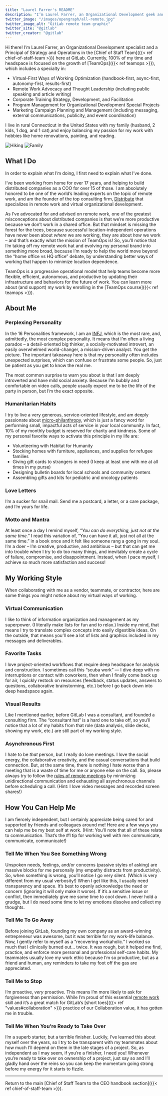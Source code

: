 ```yaml
---
title: "Laurel Farrer's README"
description: "I’m Laurel Farrer, an Organizational Development geek and a Principal of Strategy and Operations in the Workplace team here at GitLab."
twitter_image: "/images/opengraph/all-remote.jpg"
twitter_image_alt: "GitLab remote team graphic"
twitter_site: "@gitlab"
twitter_creator: "@gitlab"
---
```


Hi there! I’m Laurel Farrer, an Organizational Development specialist and a Principal of Strategy and Operations in the [Chief of Staff Team]({{< ref chief-of-staff-team >}}) here at GitLab. Currently, 100% of my time and headspace is focused on the growth of [TeamOps]({{< ref teamops >}}), which includes a specialty in:
- Virtual-First Ways of Working Optimization (handbook-first, async-first, autonomy-first, results-first)
- Remote Work Advocacy and Thought Leadership (including public speaking and article writing)
- Corporate Training Strategy, Development, and Facilitation
- Program Management for Organizational Development Special Projects
- Marketing Campaign Planning and Management (including messaging, external communications, publicity, and event coordination)

I live in rural Connecticut in the United States with my family (husband, 2 kids, 1 dog, and 1 cat),and enjoy balancing my passion for my work with hobbies like home renovations, painting, and reading.

![Hiking](https://about.gitlab.com/images/ceo/Laurel_Hiking.jpg) ![Family](https://about.gitlab.com/images/ceo/Laurel_Family.jpg)


## What I Do

In order to explain what I’m doing, I first need to explain what I’ve done.

I’ve been working from home for over 17 years, and helping to build distributed companies as a COO for over 15 of those. I am absolutely honored to be one of the world’s leading experts on the topic of remote work, and am the founder of the top consulting firm, [Distribute](https://www.distributeconsulting.com/) that specializes in remote work and virtual organizational development.

As I’ve advocated for and advised on remote work, one of the greatest misconceptions about distributed companies is that we’re more productive because we don’t work in a shared office. But that mindset is missing the forest for the trees, because successful location-independent operations have never been about *where* we are working, they are about *how* we work – and that’s exactly what the mission of TeamOps is! So, you’ll notice that I’m taking off my remote work hat and evolving my personal brand into something more broad, because I’m ready to help the world move beyond the “home office vs HQ office” debate, by understanding better ways of working that happen to minimize location dependence.

TeamOps is a progressive operational model that help teams become more flexible, efficient, autonomous, and productive by updating their infrastructure and behaviors for the future of work. You can learn more about (and support) my work by enrolling in the [TeamOps course]({{< ref teamops >}}).


## About Me

### Perplexing Personality

In the 16 Personalities framework, I am an [INFJ](https://www.16personalities.com/infj-personality), which is the most rare, and, admittedly, the most complex personality. It means that I’m often a living paradox – a detail-oriented big thinker, a socially-motivated introvert, an easily overwhelmed world-changer, a mission-driven analyst. You get the picture. The important takeaway here is that my personality often includes unexpected surprises, which can confuse or frustrate some people. So, just be patient as you get to know the real me.

The most common surprise to warn you about is that I am deeply introverted and have mild social anxiety. Because I’m bubbly and comfortable on video calls, people usually expect me to be the life of the party in person, but I’m the exact opposite.

### Humanitarian Habits

I try to live a very generous, service-oriented lifestyle, and am deeply passionate about [micro-philanthropy](https://www.youtube.com/watch?v=GHcYhmJoSbc), which is just a fancy word for performing small, impactful acts of service in your local community. In fact, 10% of my monthly budget is reserved for charity and kindness. Some of my personal favorite ways to activate this principle in my life are:
- Volunteering with Habitat for Humanity
- Stocking homes with furniture, appliances, and supplies for refugee families
- Giving gift cards to strangers in need (I keep at least one with me at all times in my purse)
- Designing bulletin boards for local schools and community centers
- Assembling gifts and kits for pediatric and oncology patients

### Love Letters

I’m a sucker for snail mail. Send me a postcard, a letter, or a care package, and I’m yours for life.

### Motto and Mantra

At least once a day I remind myself, *“You can do everything, just not at the same time.”* I read this variation of, “You can have it all, just not all at the same time.” in a book once and it felt like someone rang a gong in my soul. I’m a doer – I’m creative, productive, and ambitious – but that can get me into trouble when I try to do too many things, and inevitably create a cycle of failure, compromise, and disappointment. Instead, when I pace myself, I achieve so much more satisfaction and success!


## My Working Style

When collaborating with me as a vendor, teammate, or contractor, here are some things you might notice about my virtual ways of working.

### Virtual Communication

I like to think of information organization and management as my superpower. (I literally make lists for fun and to relax.) Inside my mind, that means I try to translate complex concepts into easily digestible ideas. On the outside, that means you’ll see a lot of lists and graphics included in my messages and deliverables.

### Favorite Tasks

I love project-oriented workflows that require deep headspace for analysis and construction. I sometimes call this “scuba work” — I dive deep with no interruptions or contact with coworkers, then when I finally come back up for air, I quickly restock on resources (feedback, status updates, answers to questions, collaborative brainstorming, etc.) before I go back down into deep headspace again.

### Visual Results

Like I mentioned earlier, before GitLab I was a consultant, and founded a consulting firm. The “consultant hat” is a hard one to take off, so you’ll notice that a lot of my habits from that role (data analysis, slide decks, showing my work, etc.) are still part of my working style.

### Asynchronous First

I hate to be *that* person, but I really do love meetings. I love the social energy, the collaborative creativity, and the casual conversations that build connection. But, at the same time, there is nothing I hate worse than a meeting that is a waste of time for me or anyone else on the call. So, please always try to follow the [rules of remote meetings](https://about.gitlab.com/company/culture/all-remote/meetings/) by minimizing unidirectional communication and exhausting all asynchronous channels before scheduling a call. (Hint: I love video messages and recorded screen shares!)

## How You Can Help Me

I am fiercely independent, but I certainly appreciate being cared for and supported by friends and colleagues around me! Here are a few ways you can help me be my best self at work. (Hint: You’ll note that all of these relate to communication. That’s the #1 tip for working well with me: communicate, communicate, communicate!)

### Tell Me When You See Something Wrong

Unspoken needs, feelings, and/or concerns (passive styles of asking) are massive blocks for me personally (my empathy distracts from productivity). So, when something is wrong, you’ll notice I go very silent. (Which is very different from my usual verbosity!) When I get like this, I usually need transparency and space. It’s best to openly acknowledge the need or concern (ignoring it will only make it worse). If it’s a sensitive issue or conflict, then immediately give me some time to cool down. I never hold a grudge, but I do need some time to let my emotions dissolve and collect my thoughts.

### Tell Me To Go Away

Before joining GitLab, founding my own company as an award-winning entrepreneur was awesome, but it was terrible for my work-life balance. Now, I gently refer to myself as a “recovering workaholic.” I worked so much that I clinically burned out… twice. It was rough, but it helped me find, practice, and enforce more personal and professional self-care habits. My teammates usually love my work ethic because I’m so productive, but as a friend and human, any reminders to take my foot off the gas are appreciated.

### Tell Me to Stop

I’m proactive, *very* proactive. This means I’m more likely to ask for forgiveness than permission. While I’m proud of this essential [remote work](https://about.gitlab.com/company/culture/all-remote/) skill and it’s a great match for GitLab’s [short toes]({{< ref "values#collaboration" >}}) practice of our Collaboration value, it has gotten me in trouble.

### Tell Me When You’re Ready to Take Over

I’m a superb starter, but a terrible finisher. Luckily, I’ve learned this about myself over the years, so I try to be transparent with my teammates about how much I’ll depend on them in the late stages of a project. So, as independent as I may seem, if you’re a finisher, I need you! Whenever you’re ready to take over on ownership of a project, just say so and I’ll gladly hand over the reins so you can keep the momentum going strong before my energy for it starts to fizzle.

---

Return to the main [Chief of Staff Team to the CEO handbook section]({{< ref chief-of-staff-team >}}).
